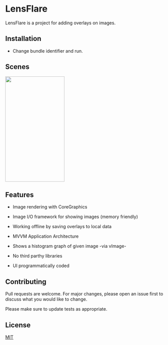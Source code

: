 # LensFlare

LensFlare is a project for adding overlays on images. 

## Installation

-  Change bundle identifier and run.

## Scenes

<img src="https://media.giphy.com/media/hrAJaxJDMd6mEcqbGV/giphy.gif" width="187" height="333" />

## Features

-  Image rendering with CoreGraphics

- Image I/O framework for showing images (memory friendly)

- Working offline by saving overlays to local data

- MVVM Application Architecture

- Shows a histogram graph of given image -via vImage-

- No third parthy libraries

- UI programmatically coded

## Contributing
Pull requests are welcome. For major changes, please open an issue first to discuss what you would like to change.

Please make sure to update tests as appropriate.

## License
[MIT](https://choosealicense.com/licenses/mit/)
